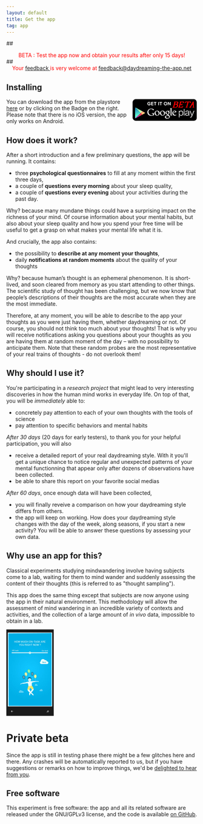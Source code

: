 ```yaml
---
layout: default
title: Get the app
tag: app
---
```


##<center> <font color="red">BETA : Test the app now and obtain your results after only 15 days!</font> </center>
##<center> <font color="red"> Your <a href="mailto:feedback@daydreaming-the-app.net"> feedback </a> is very welcome at feedback@daydreaming-the-app.net</font> </center>

## Installing

<a href="https://play.google.com/store/apps/details?id=com.brainydroid.daydreamingbeta" >
  <img alt="Get it on Google Play"
        src="/images/brand/en_generic_rgb_wo_60_beta.png"
        align="right" />
</a>

You can download the app from the playstore [here](https://play.google.com/store/apps/details?id=com.brainydroid.daydreamingbeta) or by clicking on the Badge on the right.
Please note that there is no iOS version, the app only works on Android.

## How does it work?

After a short introduction and a few preliminary questions, the app will be running. It contains:

* three <b>psychological questionnaires</b> to fill at any moment within the first three days,
* a couple of <b>questions every morning</b> about your sleep quality,
* a couple of <b>questions every evening</b> about your activities during the past day.

Why? because many mundane things could have a surprising impact on the richness of your mind. Of course information about your mental habits, but also about your sleep quality and how you spend your free time will be useful to get a grasp on what makes your mental life what it is.

And crucially, the app also contains:

* the possibility to <b>describe at any moment your thoughts</b>,
* daily <b>notifications at random moments</b> about the quality of your thoughts

Why? because human’s thought is an ephemeral phenomenon. It is short-lived, and soon cleared from memory as you start attending to other things. The scientific study of thought has been challenging, but we now know that people’s descriptions of their thoughts are the most accurate when they are the most immediate.

Therefore, at any moment, you will be able to describe to the app your thoughts as you were just having them, whether daydreaming or not. Of course, you should not think too much about your thoughts! That is why you will receive notifications asking you questions about your thoughts as you are having them at random moment of the day – with no possibility to anticipate them. Note that these random probes are the most representative of your real trains of thoughts - do not overlook them!

## Why should I use it?

You're participating in a *research project* that might lead to very interesting discoveries in how the human mind works in everyday life. On top of that, you will be *immediately* able to:

* concretely pay attention to each of your own thoughts with the tools of science
* pay attention to specific behaviors and mental habits

*After 30 days* (20 days for early testers), to thank you for your helpful participation, you will also

* receive a detailed report of your real daydreaming style. With it you'll get a unique chance to notice regular and unexpected patterns of your mental functionning that appear only after dozens of observations have been collected.
* be able to share this report on your favorite social medias

*After 60 days*, once enough data will have been collected,

* you will finally reveive a comparison on how your daydreaming style differs from others.
* the app will keep on working. How does your daydreaming style changes with the day of the week, along seasons, if you start a new activity? You will be able to answer these questions by assessing your own data.

## Why use an app for this?

Classical experiments studying mindwandering involve having subjects come to a lab, waiting for them to mind wander and suddenly assessing the content of their thoughts (this is referred to as "thought sampling").

This app does the same thing except that subjects are now anyone using the app in their natural environment. This methodology will allow the assessment of mind wandering in an incredible variety of contexts and activities, and the collection of a large amount of *in vivo* data, impossible to obtain in a lab.


<div class="clearfix"></div>
<img class="img-rounded pull-left inside-picture" width="125" height="228px" src="/static/img/daydreaming-screenshot.jpg" alt="Daydreaming screenshot" />

# Private beta

Since the app is still in testing phase there might be a few glitches here and there. Any crashes will be automatically reported to us, but if you have suggestions or remarks on how to improve things, we'd be <a href="mailto:feedback@daydreaming-the-app.net">delighted to hear from you</a>.

## Free software

This experiment is free software: the app and all its related software are released under the GNU/GPLv3 license, and the code is available [on GitHub](https://github.com/daydreaming-experiment).
